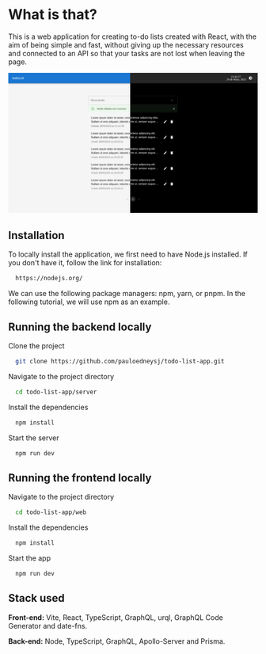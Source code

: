 # What is that?

This is a web application for creating to-do lists created with React, with the aim of being simple and fast, without giving up the necessary resources and connected to an API so that your tasks are not lost when leaving the page.

![example_light](/web/public/img/example.png)

## Installation

To locally install the application, we first need to have Node.js installed. If you don't have it, follow the link for installation:

```bash
  https://nodejs.org/
```

We can use the following package managers: npm, yarn, or pnpm. In the following tutorial, we will use npm as an example.

## Running the backend locally

Clone the project

```bash
  git clone https://github.com/pauloedneysj/todo-list-app.git
```

Navigate to the project directory

```bash
  cd todo-list-app/server
```

Install the dependencies

```bash
  npm install
```

Start the server

```bash
  npm run dev
```

## Running the frontend locally

Navigate to the project directory

```bash
  cd todo-list-app/web
```

Install the dependencies

```bash
  npm install
```

Start the app

```bash
  npm run dev
```

## Stack used

**Front-end:** Vite, React, TypeScript, GraphQL, urql, GraphQL Code Generator and date-fns.

**Back-end:** Node, TypeScript, GraphQL, Apollo-Server and Prisma.
